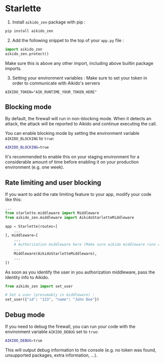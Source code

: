 # Starlette

1. Install `aikido_zen` package with pip :
```sh
pip install aikido_zen
```

2. Add the following snippet to the top of your `app.py` file :
```python
import aikido_zen
aikido_zen.protect()
```
Make sure this is above any other import, including above builtin package imports.

3. Setting your environment variables :
Make sure to set your token in order to communicate with Aikido's servers
```env
AIKIDO_TOKEN="AIK_RUNTIME_YOUR_TOKEN_HERE"
```

## Blocking mode

By default, the firewall will run in non-blocking mode. When it detects an attack, the attack will be reported to Aikido and continue executing the call.

You can enable blocking mode by setting the environment variable `AIKIDO_BLOCKING` to `true`:

```sh
AIKIDO_BLOCKING=true
```

It's recommended to enable this on your staging environment for a considerable amount of time before enabling it on your production environment (e.g. one week).

## Rate limiting and user blocking
If you want to add the rate limiting feature to your app, modify your code like this:
```py
...
from starlette.middleware import Middleware
from aikido_zen.middleware import AikidoStarletteMiddleware

app = Starlette(routes=[
    ...
], middleware=[
    ...
    # Authorization middleware here (Make sure aikido middleware runs after this)
    ...
    Middleware(AikidoStarletteMiddleware),
    ...
])
```

As soon as you identify the user in you authorization middleware, pass the identity info to Aikido. 
```py
from aikido_zen import set_user

# Set a user (presumably in middleware) :
set_user({"id": "123", "name": "John Doe"})
```

## Debug mode

If you need to debug the firewall, you can run your code with the environment variable `AIKIDO_DEBUG` set to `true`:

```sh
AIKIDO_DEBUG=true
```

This will output debug information to the console (e.g. no token was found, unsupported packages, extra information, ...).

